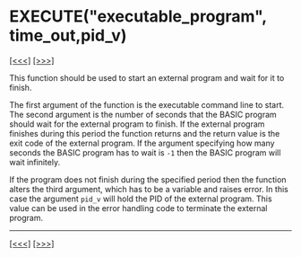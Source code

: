# EXECUTE("executable\_program", time\_out,pid\_v)

[\[\<\<\<\]](ug_25.54.md) [\[\>\>\>\]](ug_25.55.1.md)

This function should be used to start an external program and wait for
it to finish.

The first argument of the function is the executable command line to
start. The second argument is the number of seconds that the BASIC
program should wait for the external program to finish. If the external
program finishes during this period the function returns and the return
value is the exit code of the external program. If the argument
specifying how many seconds the BASIC program has to wait is `-1` then
the BASIC program will wait infinitely.

If the program does not finish during the specified period then the
function alters the third argument, which has to be a variable and
raises error. In this case the argument `pid_v` will hold the PID of the
external program. This value can be used in the error handling code to
terminate the external program.

-----

[\[\<\<\<\]](ug_25.54.md) [\[\>\>\>\]](ug_25.55.1.md)
